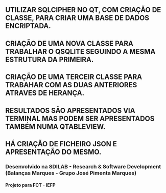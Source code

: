 ## UTILIZAR SQLCIPHER NO QT, COM CRIAÇÃO DE CLASSE, PARA CRIAR UMA BASE DE DADOS ENCRIPTADA.
## CRIAÇÃO DE UMA NOVA CLASSE PARA TRABALHAR O QSQLITE SEGUINDO A MESMA ESTRUTURA DA PRIMEIRA.
## CRIAÇÃO DE UMA TERCEIR CLASSE PARA TRABAHAR COM AS DUAS ANTERIORES ATRAVES DE HERANÇA.


## RESULTADOS SÃO APRESENTADOS VIA TERMINAL MAS PODEM SER APRESENTADOS TAMBÉM NUMA QTABLEVIEW.
## HÁ CRIAÇÃO DE FICHEIRO JSON E APRESENTAÇÃO DO MESMO. 

### Desenvolvido na SDILAB - Research & Software Development (Balanças Marques - Grupo José Pimenta Marques)
#### Projeto para FCT - IEFP
